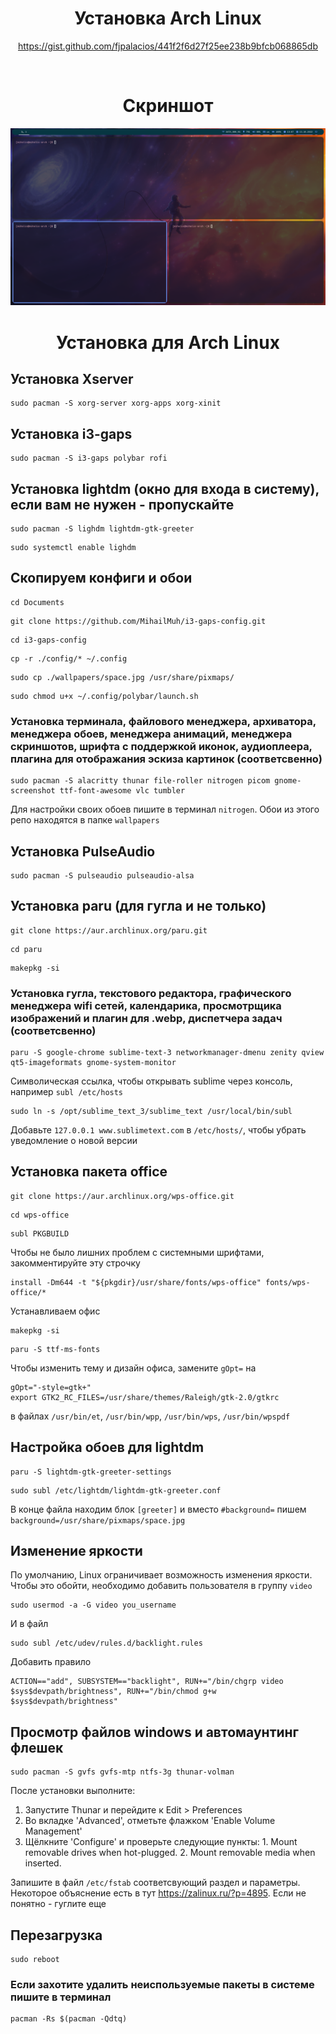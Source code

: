 <div align="center">

# Установка Arch Linux
https://gist.github.com/fjpalacios/441f2f6d27f25ee238b9bfcb068865db

<br>

# Скриншот
![screenshot](./assets/screenshot.png)

# Установка для Arch Linux
</div>

## Установка Xserver
```
sudo pacman -S xorg-server xorg-apps xorg-xinit
```

## Установка i3-gaps
```
sudo pacman -S i3-gaps polybar rofi
```

## Установка lightdm (окно для входа в систему), если вам не нужен - пропускайте
```
sudo pacman -S lighdm lightdm-gtk-greeter
```
```
sudo systemctl enable lighdm
```

## Скопируем конфиги и обои
```
cd Documents
```
```
git clone https://github.com/MihailMuh/i3-gaps-config.git
```
```
cd i3-gaps-config
```
```
cp -r ./config/* ~/.config
```
```
sudo cp ./wallpapers/space.jpg /usr/share/pixmaps/
```
```
sudo chmod u+x ~/.config/polybar/launch.sh
```

### Установка терминала, файлового менеджера, архиватора, менеджера обоев, менеджера анимаций, менеджера скриншотов, шрифта с поддержкой иконок, аудиоплеера, плагина для отображания эскиза картинок (соответсвенно)
```
sudo pacman -S alacritty thunar file-roller nitrogen picom gnome-screenshot ttf-font-awesome vlc tumbler
```
Для настройки своих обоев пишите в терминал ```nitrogen```. Обои из этого репо находятся в папке ```wallpapers```

## Установка PulseAudio
```
sudo pacman -S pulseaudio pulseaudio-alsa
```

## Установка paru (для гугла и не только)
```
git clone https://aur.archlinux.org/paru.git
```
```
cd paru
```
```
makepkg -si
```

### Установка гугла, текстового редактора, графического менеджера wifi сетей, календарика, просмотрщика изображений и плагин для .webp, диспетчера задач (соответсвенно)
```
paru -S google-chrome sublime-text-3 networkmanager-dmenu zenity qview qt5-imageformats gnome-system-monitor
```

Символическая ссылка, чтобы открывать sublime через консоль, например ```subl /etc/hosts```
```
sudo ln -s /opt/sublime_text_3/sublime_text /usr/local/bin/subl
```
Добавьте ```127.0.0.1 www.sublimetext.com``` в ```/etc/hosts/```, чтобы убрать уведомление о новой версии

## Установка пакета office
```
git clone https://aur.archlinux.org/wps-office.git
```
```
cd wps-office
```
```
subl PKGBUILD
```
Чтобы не было лишних проблем с системными шрифтами, закомментируйте эту строчку
```
install -Dm644 -t "${pkgdir}/usr/share/fonts/wps-office" fonts/wps-office/*
```
Устанавливаем офис
```
makepkg -si
```
```
paru -S ttf-ms-fonts
```
Чтобы изменить тему и дизайн офиса, замените ```gOpt=``` на 
```
gOpt="-style=gtk+"
export GTK2_RC_FILES=/usr/share/themes/Raleigh/gtk-2.0/gtkrc
```
в файлах ```/usr/bin/et```, ```/usr/bin/wpp```, ```/usr/bin/wps```, ```/usr/bin/wpspdf```

## Настройка обоев для lightdm
```
paru -S lightdm-gtk-greeter-settings
```
```
sudo subl /etc/lightdm/lightdm-gtk-greeter.conf
```
В конце файла находим блок ```[greeter]``` и вместо ```#background=``` пишем ```background=/usr/share/pixmaps/space.jpg```

## Изменение яркости
По умолчанию, Linux ограничивает возможность изменения яркости. Чтобы это обойти, необходимо добавить пользователя в группу ```video```
```
sudo usermod -a -G video you_username
```
И в файл
```
sudo subl /etc/udev/rules.d/backlight.rules
```
Добавить правило
```
ACTION=="add", SUBSYSTEM=="backlight", RUN+="/bin/chgrp video $sys$devpath/brightness", RUN+="/bin/chmod g+w $sys$devpath/brightness"
```

## Просмотр файлов windows и автомаунтинг флешек
```
sudo pacman -S gvfs gvfs-mtp ntfs-3g thunar-volman
```
После установки выполните:
  1) Запустите Thunar и перейдите к Edit > Preferences
  2) Во вкладке 'Advanced', отметьте флажком 'Enable Volume Management'
  3) Щёлкните 'Configure' и проверьте следующие пункты:
    1. Mount removable drives when hot-plugged.
    2. Mount removable media when inserted.

Запишите в файл ```/etc/fstab``` соответсвующий раздел и параметры. Некоторое объяснение есть в тут https://zalinux.ru/?p=4895. Если не понятно - гуглите еще

## Перезагрузка
```
sudo reboot
```

### Если захотите удалить неиспользуемые пакеты в системе пишите в терминал
```
pacman -Rs $(pacman -Qdtq)
```
